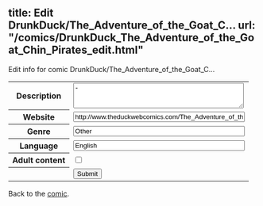 title: Edit DrunkDuck/The_Adventure_of_the_Goat_C...
url: "/comics/DrunkDuck_The_Adventure_of_the_Goat_Chin_Pirates_edit.html"
---
Edit info for comic DrunkDuck/The_Adventure_of_the_Goat_C...

<form name="comic" action="http://gaepostmail.appspot.com/comic/" method="post">
<table class="comicinfo">
<tr>
<th>Description</th><td><textarea name="description" cols="40" rows="3">-</textarea></td>
</tr>
<tr>
<th>Website</th><td><input type="text" name="url" value="http://www.theduckwebcomics.com/The_Adventure_of_the_Goat_Chin_Pirates/" size="40"/></td>
</tr>
<tr>
<th>Genre</th><td><input type="text" name="genre" value="Other" size="40"/></td>
</tr>
<tr>
<th>Language</th><td><input type="text" name="language" value="English" size="40"/></td>
</tr>
<tr>
<th>Adult content</th><td><input type="checkbox" name="adult" value="adult" /></td>
</tr>
<tr>
<th></th><td>
<input type="hidden" name="comic" value="DrunkDuck_The_Adventure_of_the_Goat_Chin_Pirates" />
<input type="submit" name="submit" value="Submit" />
</td>
</tr>
</table>
</form>

Back to the [comic](DrunkDuck_The_Adventure_of_the_Goat_Chin_Pirates.html).
